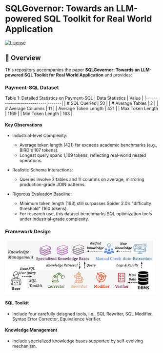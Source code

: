 # SQLGovernor: Towards an LLM-powered SQL Toolkit for Real World Application
[![License](https://img.shields.io/badge/License-Apache_2.0-blue.svg)](https://opensource.org/licenses/Apache-2.0)

## 📖 Overview
This repository accompanies the paper **SQLGovernor: Towards an LLM-powered SQL Toolkit for Real World Application** and provides:

###  Payment-SQL Dataset

Table 1: Detailed Statistics on Payment-SQL
| Data Statistics           | Value |
|---------------------------|-------|
| # SQL Queries             | 50    |
| # Average Tables          | 2     |
| # Average Columns         | 11    |
| Average Token Length      | 421   |
| Max Token Length          | 1169  |
| Min Token Length          | 163   |


#### Key Observations
- Industrial-level Complexity:
  -  Average token length (421) far exceeds academic benchmarks (e.g., BIRD's 107 tokens).
  - Longest query spans 1,169 tokens, reflecting real-world nested operations.

- Realistic Schema Interactions:
  - Queries involve 2 tables and 11 columns on average, mirroring production-grade JOIN patterns.

- Rigorous Evaluation Baseline:
  - Minimum token length (163) still surpasses Spider 2.0’s "difficulty threshold" (160 tokens).
  - For research use, this dataset benchmarks SQL optimization tools under industrial-grade complexity.

### Framework Design

<img src="architecture.png" alt="System Architecture" style="zoom: 100%;" /> 

#### SQL Toolkit

- Include four carefully deisgned tools, i.e., SQL Rewriter, SQL Modifier, Syntax Error Corrector, Equivalence Verifier.

#### Knowledge Management

- Include specialized knowledge bases supported by self-evolving mechanism.


